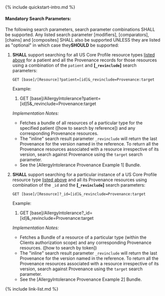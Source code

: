 {% include quickstart-intro.md %}

#### Mandatory Search Parameters:

The following search parameters, search parameter combinations SHALL be supported.  Any listed search parameter [modifiers], [comparators], [chains] and [composites] SHALL also be supported UNLESS they are listed as "optional" in which case they**SHOULD** be supported:

1. **SHALL** support searching for all US Core Profile resource types  [listed above](#prov-white-list) for a patient and all the Provenance records for those resources using a combination of the `patient` and **[`_revinclude`]** search parameters:

    `GET [base]/[Resource]?patient=[id]&_revinclude=Provenance:target`

    Example:

      1. GET [base]/AllergyIntolerance?patient=[id]5&_revinclude=Provenance:target

    *Implementation Notes:* 
     - Fetches a bundle of all resources of a particular type for the specified patient ([how to search by reference]) and any corresponding Provenance resources.
     - The "inline" search result parameter `_revinclude` will return the last Provenance for the version named in the reference. To return all the Provenance resources associated with a resource irrespective of its version, search against Provenance using the `target` search parameter.
     - See the [AllergyIntolerance Provenance Example 1] Bundle.


2. **SHALL** support searching for a particular instance of a US Core Profile resource type [listed above](#prov-white-list) and all its Provenance resources using combination of the `_id` and the **[`_revinclude`]** search parameters:

    `GET [base]/[Resource]?_id=[id]&_revinclude=Provenance:target`

    Example:

      1. GET [base]/AllergyIntolerance?_id=[id]&_revinclude=Provenance:target

    *Implementation Notes:*
      - Fetches a Bundle of a resource of a particular type (within the Clients authorization scope) and any corresponding Provenance resources. ([how to search by token])
      - The "inline" search result parameter `_revinclude` will return the last Provenance for the version named in the reference. To return all the Provenance resources associated with a resource irrespective of its version, search against Provenance using the `target` search parameter.
      - See the [AllergyIntolerance Provenance Example 2] Bundle.

{% include link-list.md %}
